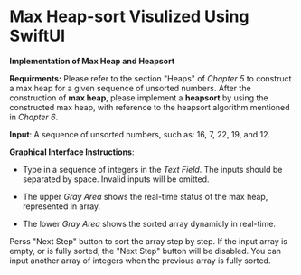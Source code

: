 # Max Heap-sort Visulized Using SwiftUI
 
 **Implementation of Max Heap and Heapsort**

 **Requirments:** Please refer to the section "Heaps" of *Chapter 5* to construct a max heap for a given sequence of unsorted numbers. After the construction of **max heap**, please implement a **heapsort** by using the constructed max heap, with reference to the heapsort algorithm mentioned in *Chapter 6*.

 **Input**: A sequence of unsorted numbers, such as: 16, 7, 22, 19, and 12.
 
 **Graphical Interface Instructions**:
 
 - Type in a sequence of integers in the *Text Field*. The inputs should be separated by space. Invalid inputs will be omitted.
 
 - The upper *Gray Area* shows the real-time status of the max heap, represented in array.
 
 - The lower *Gray Area* shows the sorted array dynamicly in real-time.
 
 Perss "Next Step" button to sort the array step by step. If the input array is empty, or is fully sorted, the "Next Step" button will be disabled.
 You can input another array of integers when the previous array is fully sorted.

